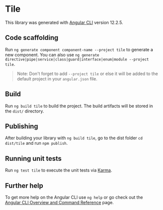 # Tile

This library was generated with [Angular CLI](https://github.com/angular/angular-cli) version 12.2.5.

## Code scaffolding

Run `ng generate component component-name --project tile` to generate a new component. You can also use `ng generate directive|pipe|service|class|guard|interface|enum|module --project tile`.
> Note: Don't forget to add `--project tile` or else it will be added to the default project in your `angular.json` file. 

## Build

Run `ng build tile` to build the project. The build artifacts will be stored in the `dist/` directory.

## Publishing

After building your library with `ng build tile`, go to the dist folder `cd dist/tile` and run `npm publish`.

## Running unit tests

Run `ng test tile` to execute the unit tests via [Karma](https://karma-runner.github.io).

## Further help

To get more help on the Angular CLI use `ng help` or go check out the [Angular CLI Overview and Command Reference](https://angular.io/cli) page.
